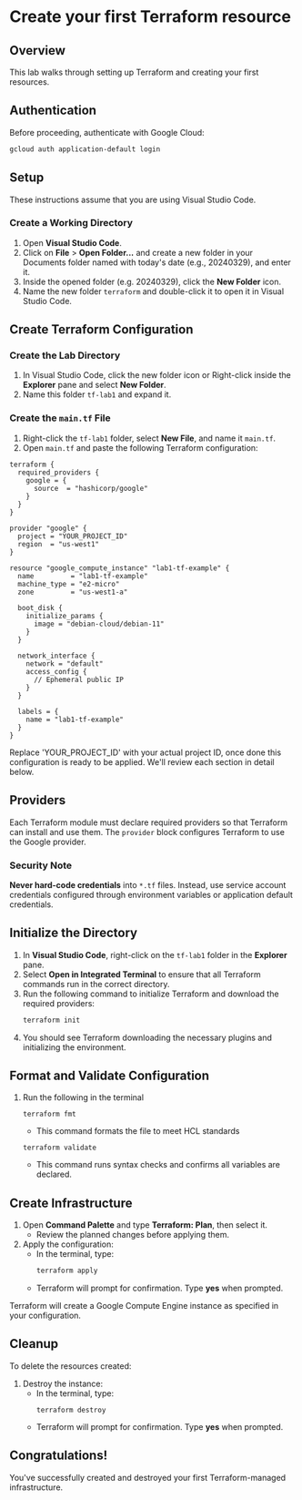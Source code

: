 # Create your first Terraform resource

## Overview

This lab walks through setting up Terraform and creating your first resources.

## Authentication
Before proceeding, authenticate with Google Cloud:

```sh
gcloud auth application-default login
```

## Setup

These instructions assume that you are using Visual Studio Code.

### Create a Working Directory

1. Open **Visual Studio Code**.
2. Click on **File** > **Open Folder...** and create a new folder in your Documents folder named with today's date (e.g., 20240329), and enter it.
3. Inside the opened folder (e.g. 20240329), click the **New Folder** icon.
4. Name the new folder `terraform` and double-click it to open it in Visual Studio Code.

## Create Terraform Configuration

### Create the Lab Directory

1. In Visual Studio Code, click the new folder icon or Right-click inside the **Explorer** pane and select **New Folder**.
2. Name this folder `tf-lab1` and expand it.

### Create the `main.tf` File

1. Right-click the `tf-lab1` folder, select **New File**, and name it `main.tf`.
2. Open `main.tf` and paste the following Terraform configuration:

```hcl
terraform {
  required_providers {
    google = {
      source  = "hashicorp/google"
    }
  }
}

provider "google" {
  project = "YOUR_PROJECT_ID"
  region  = "us-west1"
}

resource "google_compute_instance" "lab1-tf-example" {
  name         = "lab1-tf-example"
  machine_type = "e2-micro"
  zone         = "us-west1-a"

  boot_disk {
    initialize_params {
      image = "debian-cloud/debian-11"
    }
  }

  network_interface {
    network = "default"
    access_config {
      // Ephemeral public IP
    }
  }

  labels = {
    name = "lab1-tf-example"
  }
}
```

Replace 'YOUR_PROJECT_ID' with your actual project ID, once done this configuration is ready to be applied. We'll review each section in detail below.

## Providers

Each Terraform module must declare required providers so that Terraform can install and use them. The `provider` block configures Terraform to use the Google provider.

### Security Note

**Never hard-code credentials** into `*.tf` files. Instead, use service account credentials configured through environment variables or application default credentials.

## Initialize the Directory

1. In **Visual Studio Code**, right-click on the `tf-lab1` folder in the **Explorer** pane.
2. Select **Open in Integrated Terminal** to ensure that all Terraform commands run in the correct directory.
3. Run the following command to initialize Terraform and download the required providers:
   ```sh
   terraform init
   ```
4. You should see Terraform downloading the necessary plugins and initializing the environment.

## Format and Validate Configuration

1. Run the following in the terminal 
   ```hcl
   terraform fmt
   ```

   * This command formats the file to meet HCL standards

   ```hcl
   terraform validate
   ```

   * This command runs syntax checks and confirms all variables are declared.

## Create Infrastructure

1. Open **Command Palette** and type **Terraform: Plan**, then select it.
   - Review the planned changes before applying them.
2. Apply the configuration:
   - In the terminal, type:
     ```sh
     terraform apply
     ```
   - Terraform will prompt for confirmation. Type **yes** when prompted.

Terraform will create a Google Compute Engine instance as specified in your configuration.

## Cleanup

To delete the resources created:

1. Destroy the instance:
   - In the terminal, type:
     ```
     terraform destroy
     ```
   - Terraform will prompt for confirmation. Type **yes** when prompted.

## Congratulations!

You've successfully created and destroyed your first Terraform-managed infrastructure. 